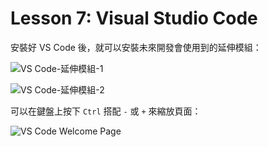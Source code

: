 # Lesson 7: Visual Studio Code

安裝好 VS Code 後，就可以安裝未來開發會使用到的延伸模組：

![VS Code-延伸模組-1](https://github.com/user-attachments/assets/b134e7db-87e7-486e-b08c-1031e81861ae)

![VS Code-延伸模組-2](https://github.com/user-attachments/assets/2db3c4a0-a3db-4048-aad6-d74be3984f90)

可以在鍵盤上按下 `Ctrl` 搭配 `-` 或 `+` 來縮放頁面：

![VS Code Welcome Page](https://github.com/user-attachments/assets/52e37494-8441-4b7a-9aa9-10e883a3cb8b)

